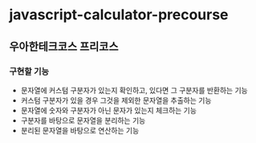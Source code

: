 # javascript-calculator-precourse
## 우아한테크코스 프리코스 
### 구현할 기능
- 문자열에 커스텀 구분자가 있는지 확인하고, 있다면 그 구분자를 반환하는 기능
- 커스텀 구분자가 있을 경우 그것을 제외한 문자열을 추출하는 기능
- 문자열에 숫자와 구분자가 아닌 문자가 있는지 체크하는 기능 
- 구분자를 바탕으로 문자열을 분리하는 기능
- 분리된 문자열을 바탕으로 연산하는 기능
